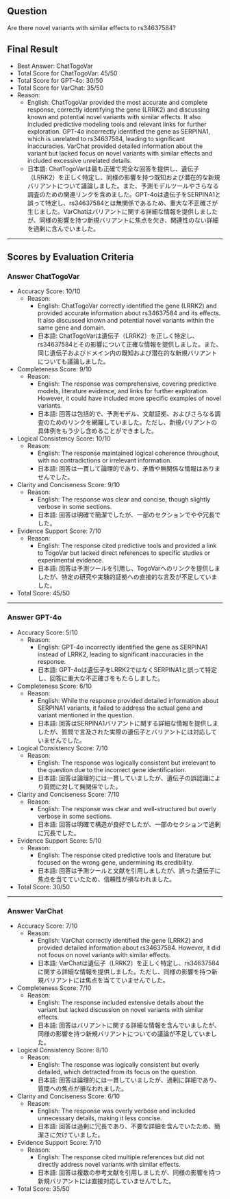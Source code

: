 ## Question

Are there novel variants with similar effects to rs34637584?

## Final Result

- Best Answer: ChatTogoVar
- Total Score for ChatTogoVar: 45/50
- Total Score for GPT-4o: 30/50
- Total Score for VarChat: 35/50
- Reason:
  - English: ChatTogoVar provided the most accurate and complete response, correctly identifying the gene (LRRK2) and discussing known and potential novel variants with similar effects. It also included predictive modeling tools and relevant links for further exploration. GPT-4o incorrectly identified the gene as SERPINA1, which is unrelated to rs34637584, leading to significant inaccuracies. VarChat provided detailed information about the variant but lacked focus on novel variants with similar effects and included excessive unrelated details.
  - 日本語: ChatTogoVarは最も正確で完全な回答を提供し、遺伝子（LRRK2）を正しく特定し、同様の影響を持つ既知および潜在的な新規バリアントについて議論しました。また、予測モデルツールやさらなる調査のための関連リンクを含めました。GPT-4oは遺伝子をSERPINA1と誤って特定し、rs34637584とは無関係であるため、重大な不正確さが生じました。VarChatはバリアントに関する詳細な情報を提供しましたが、同様の影響を持つ新規バリアントに焦点を欠き、関連性のない詳細を過剰に含んでいました。

---

## Scores by Evaluation Criteria

### Answer ChatTogoVar
- Accuracy Score: 10/10
  - Reason: 
    - English: ChatTogoVar correctly identified the gene (LRRK2) and provided accurate information about rs34637584 and its effects. It also discussed known and potential novel variants within the same gene and domain.
    - 日本語: ChatTogoVarは遺伝子（LRRK2）を正しく特定し、rs34637584とその影響について正確な情報を提供しました。また、同じ遺伝子およびドメイン内の既知および潜在的な新規バリアントについても議論しました。
- Completeness Score: 9/10
  - Reason: 
    - English: The response was comprehensive, covering predictive models, literature evidence, and links for further exploration. However, it could have included more specific examples of novel variants.
    - 日本語: 回答は包括的で、予測モデル、文献証拠、およびさらなる調査のためのリンクを網羅していました。ただし、新規バリアントの具体例をもう少し含めることができました。
- Logical Consistency Score: 10/10
  - Reason: 
    - English: The response maintained logical coherence throughout, with no contradictions or irrelevant information.
    - 日本語: 回答は一貫して論理的であり、矛盾や無関係な情報はありませんでした。
- Clarity and Conciseness Score: 9/10
  - Reason: 
    - English: The response was clear and concise, though slightly verbose in some sections.
    - 日本語: 回答は明確で簡潔でしたが、一部のセクションでやや冗長でした。
- Evidence Support Score: 7/10
  - Reason: 
    - English: The response cited predictive tools and provided a link to TogoVar but lacked direct references to specific studies or experimental evidence.
    - 日本語: 回答は予測ツールを引用し、TogoVarへのリンクを提供しましたが、特定の研究や実験的証拠への直接的な言及が不足していました。
- Total Score: 45/50

---

### Answer GPT-4o
- Accuracy Score: 5/10
  - Reason: 
    - English: GPT-4o incorrectly identified the gene as SERPINA1 instead of LRRK2, leading to significant inaccuracies in the response.
    - 日本語: GPT-4oは遺伝子をLRRK2ではなくSERPINA1と誤って特定し、回答に重大な不正確さをもたらしました。
- Completeness Score: 6/10
  - Reason: 
    - English: While the response provided detailed information about SERPINA1 variants, it failed to address the actual gene and variant mentioned in the question.
    - 日本語: 回答はSERPINA1バリアントに関する詳細な情報を提供しましたが、質問で言及された実際の遺伝子とバリアントには対応していませんでした。
- Logical Consistency Score: 7/10
  - Reason: 
    - English: The response was logically consistent but irrelevant to the question due to the incorrect gene identification.
    - 日本語: 回答は論理的には一貫していましたが、遺伝子の誤認識により質問に対して無関係でした。
- Clarity and Conciseness Score: 7/10
  - Reason: 
    - English: The response was clear and well-structured but overly verbose in some sections.
    - 日本語: 回答は明確で構造が良好でしたが、一部のセクションで過剰に冗長でした。
- Evidence Support Score: 5/10
  - Reason: 
    - English: The response cited predictive tools and literature but focused on the wrong gene, undermining its credibility.
    - 日本語: 回答は予測ツールと文献を引用しましたが、誤った遺伝子に焦点を当てていたため、信頼性が損なわれました。
- Total Score: 30/50

---

### Answer VarChat
- Accuracy Score: 7/10
  - Reason: 
    - English: VarChat correctly identified the gene (LRRK2) and provided detailed information about rs34637584. However, it did not focus on novel variants with similar effects.
    - 日本語: VarChatは遺伝子（LRRK2）を正しく特定し、rs34637584に関する詳細な情報を提供しました。ただし、同様の影響を持つ新規バリアントには焦点を当てていませんでした。
- Completeness Score: 7/10
  - Reason: 
    - English: The response included extensive details about the variant but lacked discussion on novel variants with similar effects.
    - 日本語: 回答はバリアントに関する詳細な情報を含んでいましたが、同様の影響を持つ新規バリアントについての議論が不足していました。
- Logical Consistency Score: 8/10
  - Reason: 
    - English: The response was logically consistent but overly detailed, which detracted from its focus on the question.
    - 日本語: 回答は論理的には一貫していましたが、過剰に詳細であり、質問への焦点が損なわれました。
- Clarity and Conciseness Score: 6/10
  - Reason: 
    - English: The response was overly verbose and included unnecessary details, making it less concise.
    - 日本語: 回答は過剰に冗長であり、不要な詳細を含んでいたため、簡潔さに欠けていました。
- Evidence Support Score: 7/10
  - Reason: 
    - English: The response cited multiple references but did not directly address novel variants with similar effects.
    - 日本語: 回答は複数の参考文献を引用しましたが、同様の影響を持つ新規バリアントには直接対応していませんでした。
- Total Score: 35/50